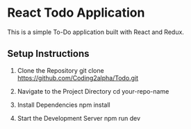 # React Todo Application

This is a simple To-Do application built with React and Redux.

## Setup Instructions

1. Clone the Repository
   git clone https://github.com/Coding2alpha/Todo.git
   
2. Navigate to the Project Directory
 cd your-repo-name

4. Install Dependencies
   npm install
   
6. Start the Development Server
   npm run dev

  
